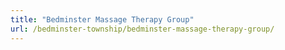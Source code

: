 ```yaml
---
title: "Bedminster Massage Therapy Group"
url: /bedminster-township/bedminster-massage-therapy-group/
---
```

